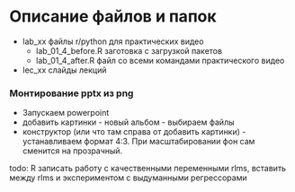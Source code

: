# Описание файлов и папок 

* lab_xx файлы r/python для практических видео
    * lab_01_4_before.R заготовка с загрузкой пакетов
    * lab_01_4_after.R файл со всеми командами практического видео
* lec_xx слайды лекций



### Монтирование pptx из png
* Запускаем powerpoint
* добавить картинки - новый альбом - выбираем файлы
* конструктор (или что там справа от добавить картинки) - устанавливаем формат 4:3. 
При масштабировании фон сам сменится на прозрачный.


todo: R записать работу с качественными переменными rlms, вставить между rlms и экспериментом с выдуманными регрессорами
